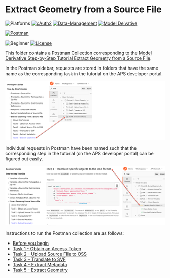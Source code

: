 # Extract Geometry from a Source File

![Platforms](https://img.shields.io/badge/Web-Windows|MacOS-lightgray.svg)
[![oAuth2](https://img.shields.io/badge/Authentication-v1-green.svg)](http://developer.autodesk.com/)
[![Data-Management](https://img.shields.io/badge/Data%20Management-v2-green.svg)](http://developer.autodesk.com/)
[![Model Deivative](https://img.shields.io/badge/Model%20Derivative-v2-green.svg)](http://developer.autodesk.com/)

[![Postman](https://img.shields.io/badge/Postman-v9-orange.svg)](https://www.getpostman.com/)


![Beginner](https://img.shields.io/badge/Level-Beginner-green.svg)
[![License](https://img.shields.io/:license-MIT-blue.svg)](http://opensource.org/licenses/MIT)

This folder contains a Postman Collection corresponding to the [Model Derivative Step-by-Step Tutorial Extract Geometry from a Source File](https://aps.autodesk.com/en/docs/model-derivative/v2/tutorials/xtract-geometry-from-source-file/).

In the Postman sidebar, requests are stored in folders that have the same name as the corresponding task in the tutorial on the APS developer portal.

![APS developer portal menu to Postman](images/tutorial_06_aps_postman_menu_01.png "APS developer portal task to Postman mapping")

Individual requests in Postman have been named such that the corresponding step in the tutorial (on the APS developer portal) can be figured out easily.

![APS developer portal steps to Postman](images/tutorial_06_aps_postman_menu_02.png "APS developer portal task to Postman mapping")

Instructions to run the Postman collection are as follows:

- [Before you begin](instructions/before_you_begin.md)
- [Task 1 - Obtain an Access Token](instructions/task-1.md)
- [Task 2 - Upload Source FIle to OSS](instructions/task-2.md)
- [Task 3 – Translate to SVF](instructions/task-3.md)
- [Task 4 - Extract Metadata](instructions/task-4.md)
- [Task 5 - Extract Geometry](instructions/task-5.md)

